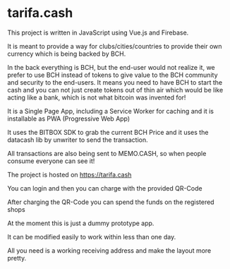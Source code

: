 # tarifa.cash

This project is written in JavaScript using Vue.js and Firebase.

It is meant to provide a way for clubs/cities/countries to provide their own currency which is being backed by BCH.

In the back everything is BCH, but the end-user would not realize it, we prefer to use BCH instead of tokens to give value to the BCH community and security to the end-users. It means you need to have BCH to start the cash and you can not just create tokens out of thin air which would be like acting like a bank, which is not what bitcoin was invented for!

It is a Single Page App, including a Service Worker for caching and it is installable as PWA (Progressive Web App)

It uses the BITBOX SDK to grab the current BCH Price and it uses the datacash lib by unwriter to send the transaction.

All transactions are also being sent to MEMO.CASH, so when people consume everyone can see it!

The project is hosted on https://tarifa.cash

You can login and then you can charge with the provided QR-Code

After charging the QR-Code you can spend the funds on the registered shops

At the moment this is just a dummy prototype app.

It can be modified easily to work within less than one day.

All you need is a working receiving address and make the layout more pretty.
